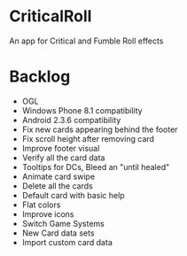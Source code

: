 # CriticalRoll
An app for Critical and Fumble Roll effects

# Backlog
* OGL
* Windows Phone 8.1 compatibility
* Android 2.3.6 compatibility
* Fix new cards appearing behind the footer
* Fix scroll height after removing card
* Improve footer visual
* Verify all the card data
* Tooltips for DCs, Bleed an "until healed"
* Animate card swipe
* Delete all the cards
* Default card with basic help
* Flat colors
* Improve icons
* Switch Game Systems
* New Card data sets
* Import custom card data
